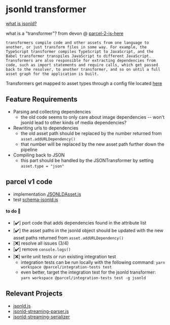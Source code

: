 # jsonld transformer

[what is jsonld?](https://json-ld.org/)

what is a "transformer"? from devon @ [parcel-2-is-here](https://medium.com/@devongovett/parcel-2-0-0-alpha-1-is-here-8b160c6e3f7e)

    transformers compile code and other assets from one language to another, or just transform files in some way. For example, the TypeScript transformer compiles TypeScript to JavaScript, and the Babel transformer transpiles JavaScript to different JavaScript. Transformers are also responsible for extracting dependencies from code, such as import statements and require calls, which get passed back to the resolver, to another transformer, and so on until a full asset graph for the application is built.

Transformers get mapped to asset types through a config file located [here](https://github.com/parcel-bundler/parcel/blob/v2/packages/configs/default/index.json)

## Feature Requirements

- Parsing and collecting dependencies 
    - the old code seems to only care about image dependencies -- won't jsonld lead to other kinds of media dependencies?
- Rewriting urls to dependencies
    - the old asset path should be replaced by the number returned from `asset.addURLDependency()`
    - that number will be replaced by the new asset path further down the pipeline
- Compiling back to JSON
    - this part should be handled by the JSONTransformer by setting `asset.type = "json"`

## parcel v1 code

- implementation [JSONLDAsset.js](https://github.com/parcel-bundler/parcel/blob/1.x/src/assets/JSONLDAsset.js)
- test [schema-jsonld.js](https://github.com/parcel-bundler/parcel/blob/v2/packages/core/integration-tests/test/schema-jsonld.js)

#### to do 📓

- [✔️] port code that adds dependencies found in the attribute list
- [✔️] the asset paths in the jsonld object should be updated with the new asset paths returned from `asset.addURLDependency()`
- [❌] resolve all issues (3/4)
- [✔️] remove `console.logs()`
- [❌] write unit tests or run existing integration test
    - integration tests can be run locally with the following command: `yarn workspace @parcel/integration-tests test`
    - even better, target the integration test for the jsonld transformer: `yarn workspace @parcel/integration-tests test -g jsonld`

## Relevant Projects

- [jsonld.js](https://github.com/digitalbazaar/jsonld.js)
- [jsonld-streaming-parser.js](https://github.com/rubensworks/jsonld-streaming-parser.js)
- [jsonld-streaming-serializer](https://github.com/rubensworks/jsonld-streaming-serializer.js)